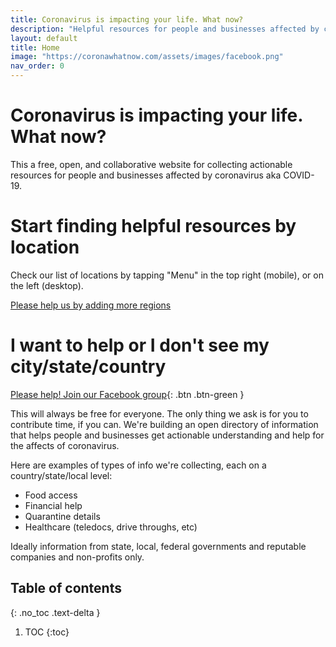 ```yaml
---
title: Coronavirus is impacting your life. What now?
description: "Helpful resources for people and businesses affected by coronavirus."
layout: default
title: Home
image: "https://coronawhatnow.com/assets/images/facebook.png"
nav_order: 0
---
```

# Coronavirus is impacting your life. What now?
This a free, open, and collaborative website for collecting actionable resources for people and businesses affected by coronavirus aka COVID-19.

# Start finding helpful resources by location
Check our list of locations by tapping "Menu" in the top right (mobile), or on the left (desktop).

[Please help us by adding more regions](https://www.facebook.com/groups/coronawhatnow/)

# I want to help or I don't see my city/state/country
[Please help! Join our Facebook group](https://www.facebook.com/groups/coronawhatnow/){: .btn .btn-green }

This will always be free for everyone. The only thing we ask is for you to contribute time, if you can. We're building an open directory of information that helps people and businesses get actionable understanding and help for the affects of coronavirus.

Here are examples of types of info we're collecting, each on a country/state/local level:
- Food access
- Financial help
- Quarantine details
- Healthcare (teledocs, drive throughs, etc)

Ideally information from state, local, federal governments and reputable companies and non-profits only.

## Table of contents
{: .no_toc .text-delta }

1. TOC
{:toc}

